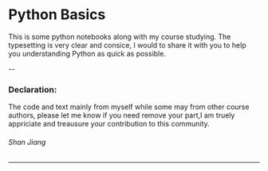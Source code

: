 # Python Basics
 
This is some python notebooks along with my course studying. The typesetting is very clear and consice, I would to share it with you to help you understanding Python as quick as possible.

--
### Declaration:
The code and text mainly from myself while some may from other course authors, please let me know if you need remove your part,I am truely appriciate and treausure your contribution to this community.

###### Shan Jiang
---